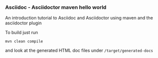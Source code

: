 ### Asciidoc - Asciidoctor maven hello world

An introduction tutorial to Asciidoc and Asciidoctor using maven and the asciidoctor plugin

To build just run 

```shell
mvn clean compile 
```

and look at the generated HTML doc files under `/target/generated-docs`